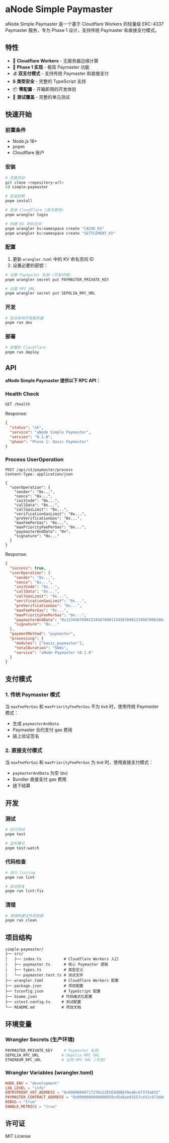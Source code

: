 # aNode Simple Paymaster

aNode Simple Paymaster 是一个基于 Cloudflare Workers 的轻量级 ERC-4337 Paymaster 服务，专为 Phase 1 设计，支持传统 Paymaster 和直接支付模式。

## 特性

- 🚀 **Cloudflare Workers** - 无服务器边缘计算
- 🔧 **Phase 1 实现** - 极简 Paymaster 功能
- 💰 **双支付模式** - 支持传统 Paymaster 和直接支付
- 🔒 **类型安全** - 完整的 TypeScript 支持
- 📦 **零配置** - 开箱即用的开发体验
- 🧪 **测试覆盖** - 完整的单元测试

## 快速开始

### 前置条件

- Node.js 18+
- pnpm
- Cloudflare 账户

### 安装

```bash
# 克隆项目
git clone <repository-url>
cd simple-paymaster

# 安装依赖
pnpm install

# 登录 Cloudflare (首次使用)
pnpm wrangler login

# 创建 KV 命名空间
pnpm wrangler kv:namespace create "CACHE_KV"
pnpm wrangler kv:namespace create "SETTLEMENT_KV"
```

### 配置

1. 更新 `wrangler.toml` 中的 KV 命名空间 ID
2. 设置必要的密钥：

```bash
# 设置 Paymaster 私钥 (开发环境)
pnpm wrangler secret put PAYMASTER_PRIVATE_KEY

# 设置 RPC URL
pnpm wrangler secret put SEPOLIA_RPC_URL
```

### 开发

```bash
# 启动本地开发服务器
pnpm run dev
```

### 部署

```bash
# 部署到 Cloudflare
pnpm run deploy
```

## API

**aNode Simple Paymaster 提供以下 RPC API：**

### Health Check

```http
GET /health
```

Response:
```json
{
  "status": "ok",
  "service": "aNode Simple Paymaster",
  "version": "0.1.0",
  "phase": "Phase 1: Basic Paymaster"
}
```

### Process UserOperation

```http
POST /api/v1/paymaster/process
Content-Type: application/json

{
  "userOperation": {
    "sender": "0x...",
    "nonce": "0x...",
    "initCode": "0x...",
    "callData": "0x...",
    "callGasLimit": "0x...",
    "verificationGasLimit": "0x...",
    "preVerificationGas": "0x...",
    "maxFeePerGas": "0x...",
    "maxPriorityFeePerGas": "0x...",
    "paymasterAndData": "0x",
    "signature": "0x..."
  }
}
```

Response:
```json
{
  "success": true,
  "userOperation": {
    "sender": "0x...",
    "nonce": "0x...",
    "initCode": "0x...",
    "callData": "0x...",
    "callGasLimit": "0x...",
    "verificationGasLimit": "0x...",
    "preVerificationGas": "0x...",
    "maxFeePerGas": "0x...",
    "maxPriorityFeePerGas": "0x...",
    "paymasterAndData": "0x1234567890123456789012345678901234567890186a0c35000000000000000000000000000000000000000000000000000000000000000000000000000000000000000000000000000000000000000000000000000000000000000000000000000000000000000000000000000000000000000000000000000000000000000000000000",
    "signature": "0x..."
  },
  "paymentMethod": "paymaster",
  "processing": {
    "modules": ["basic_paymaster"],
    "totalDuration": "50ms",
    "service": "aNode Paymaster v0.1.0"
  }
}
```

## 支付模式

### 1. 传统 Paymaster 模式

当 `maxFeePerGas` 和 `maxPriorityFeePerGas` 不为 `0x0` 时，使用传统 Paymaster 模式：

- 生成 `paymasterAndData`
- Paymaster 合约支付 gas 费用
- 链上验证签名

### 2. 直接支付模式

当 `maxFeePerGas` 和 `maxPriorityFeePerGas` 为 `0x0` 时，使用直接支付模式：

- `paymasterAndData` 为空 (`0x`)
- Bundler 直接支付 gas 费用
- 链下结算

## 开发

### 测试

```bash
# 运行测试
pnpm test

# 监听模式
pnpm test:watch
```

### 代码检查

```bash
# 运行 linting
pnpm run lint

# 自动修复
pnpm run lint:fix
```

### 清理

```bash
# 清理构建文件和依赖
pnpm run clean
```

## 项目结构

```
simple-paymaster/
├── src/
│   ├── index.ts          # Cloudflare Workers 入口
│   ├── paymaster.ts      # 核心 Paymaster 逻辑
│   ├── types.ts          # 类型定义
│   └── paymaster.test.ts # 测试文件
├── wrangler.toml         # Cloudflare Workers 配置
├── package.json          # 项目配置
├── tsconfig.json         # TypeScript 配置
├── biome.json           # 代码格式化配置
├── vitest.config.ts     # 测试配置
└── README.md            # 项目文档
```

## 环境变量

### Wrangler Secrets (生产环境)

```bash
PAYMASTER_PRIVATE_KEY     # Paymaster 私钥
SEPOLIA_RPC_URL          # Sepolia RPC URL
ETHEREUM_RPC_URL         # 主网 RPC URL (可选)
```

### Wrangler Variables (wrangler.toml)

```toml
NODE_ENV = "development"
LOG_LEVEL = "info"
ENTRYPOINT_V07_ADDRESS = "0x0000000071727De22E5E9d8BAf0edAc6f37da032"
PAYMASTER_CONTRACT_ADDRESS = "0x0000000000000039cd5e8ae05257ce51c473ddd1"
DEBUG = "true"
ENABLE_METRICS = "true"
```

## 许可证

MIT License